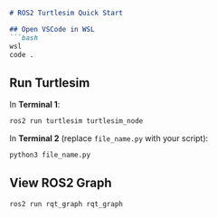 

````markdown
# ROS2 Turtlesim Quick Start

## Open VSCode in WSL
```bash
wsl
code .
````

## Run Turtlesim

In **Terminal 1**:

```bash
ros2 run turtlesim turtlesim_node
```

In **Terminal 2** (replace `file_name.py` with your script):

```bash
python3 file_name.py
```

## View ROS2 Graph

```bash
ros2 run rqt_graph rqt_graph
```

```
